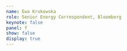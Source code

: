 ```yaml
---
name: Ewa Krukowska
role: Senior Energy Correspondent, Bloomberg
keynote: false
panel: f
show: false
display: true
---
```

